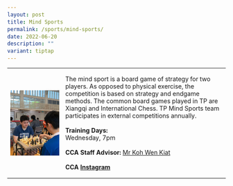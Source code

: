 ```yaml
---
layout: post
title: Mind Sports
permalink: /sports/mind-sports/
date: 2022-06-20
description: ""
variant: tiptap
---
```

<table style="minWidth: 50px">
<colgroup>
<col>
<col>
</colgroup>
<tbody>
<tr>
<td rowspan="1" colspan="1">
<div class="isomer-image-wrapper">
<img style="display:block;margin-left:auto;margin-right:auto;" height="auto" width="100%" alt="Mind Sports" src="/images/Sports/MIND SPORTS.png">
</div>
</td>
<td rowspan="1" colspan="1">
<p>The mind sport is a board game of strategy for two players. As opposed
to physical exercise, the competition is based on strategy and endgame
methods. The common board games played in TP are Xiangqi and International
Chess. TP Mind Sports team participates in external competitions annually.
<br>
<br><strong>Training Days:</strong>
<br>Wednesday, 7pm
<br>
<br><strong>CCA Staff Advisor:</strong>  <a href="mailto:Koh_Wen_Kiat@TP.EDU.SG" rel="noopener noreferrer nofollow" target="_blank">Mr Koh Wen Kiat</a>
<br>
<br><strong>CCA <a href="https://www.instagram.com/tp_mindsports" rel="noopener noreferrer nofollow" target="_blank">Instagram</a></strong>
</p>
</td>
</tr>
</tbody>
</table>
<p></p>